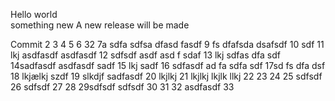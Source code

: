 Hello world  
something new
A new release will be made

Commit
2
3
4
5
6 32
7a sdfa sdfsa dfasd fasdf
9 fs dfafsda dsafsdf
10 sdf
11 lkj asdfasdf asdfasdf
12 sdfsdf asdf asd f sdaf
13 lkj sdfas dfa sdf
14sadfasdf asdfasdf sadf
15 lkj sadf
16 sdfasdf ad fa sdfa sdf
17sd fs dfa dsf
18 lkjælkj szdf
19 slkdjf sadfasdf
20 lkjlkj 
21  lkjlkj
 lkjlk llkj
22
23
24
25 sdfsdf
26 sdfsdf
27
28
29sdfsdf  sdfsdf
30
31
32 asdfasdf
33

